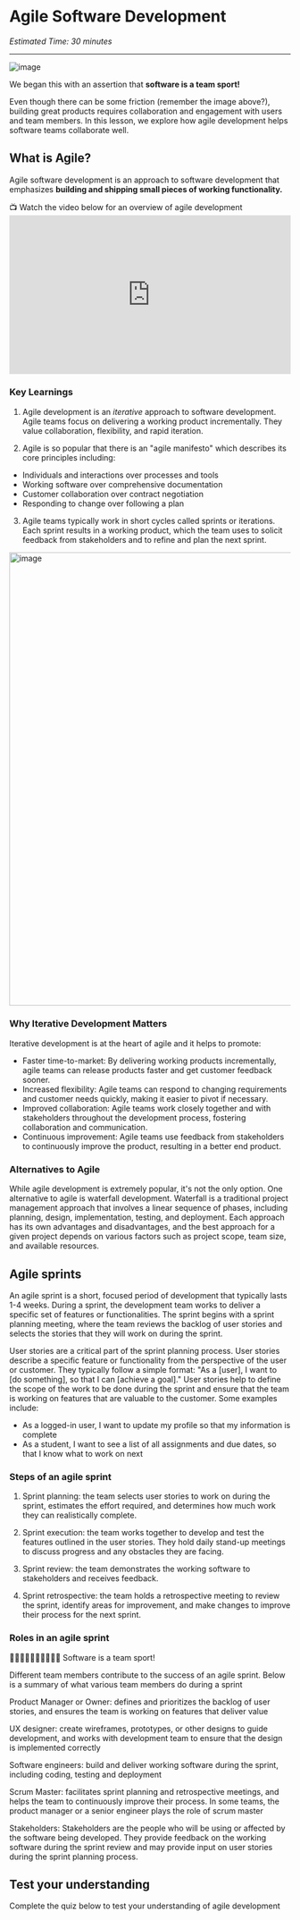 # Agile Software Development

*Estimated Time: 30 minutes*

---

![image](https://user-images.githubusercontent.com/1774663/222887198-8e954ab9-1953-46eb-8804-e5c7672bcd7e.png)

We began this with an assertion that **software is a team sport!** 

Even though there can be some friction (remember the image above?), building great products requires collaboration and engagement with users and team members. In this lesson, we explore how agile development helps software teams collaborate well. 

## What is Agile?

Agile software development is an approach to software development that emphasizes **building and shipping small pieces of working functionality.** 

<aside>
  📺 Watch the video below for an overview of agile development
 </aside>
<div style="position: relative; padding-bottom: 56.25%; height: 0;">
  <iframe width="560" height="315" src="https://www.youtube.com/embed/GzzkpAOxHXs" title="YouTube video player" frameborder="0" allow="accelerometer; autoplay; clipboard-write; encrypted-media; gyroscope; picture-in-picture; web-share" allowfullscreen style="position: absolute; top: 0; left: 0; width: 100%; height: 100%;"
></iframe>
</div>


### Key Learnings

1. Agile  development is an _iterative_ approach to software development. Agile teams focus on delivering a working product incrementally. They value collaboration, flexibility, and rapid iteration. 

2. Agile is so popular that there is an "agile manifesto" which describes its core principles including:

- Individuals and interactions over processes and tools
- Working software over comprehensive documentation
- Customer collaboration over contract negotiation
- Responding to change over following a plan

3. Agile teams typically work in short cycles called sprints or iterations. Each sprint results in a working product, which the team uses to solicit feedback from stakeholders and to refine and plan the next sprint.

<img width="811" alt="image" src="https://user-images.githubusercontent.com/1774663/221367298-d9268e7a-d6ca-4e9d-b417-41076cf65aa4.png">


### Why Iterative Development Matters

Iterative development is at the heart of agile and it helps to promote:

- Faster time-to-market: By delivering working products incrementally, agile teams can release products faster and get customer feedback sooner.
- Increased flexibility: Agile teams can respond to changing requirements and customer needs quickly, making it easier to pivot if necessary.
- Improved collaboration: Agile teams work closely together and with stakeholders throughout the development process, fostering collaboration and communication.
- Continuous improvement: Agile teams use feedback from stakeholders to continuously improve the product, resulting in a better end product.

### Alternatives to Agile

While agile development is extremely popular, it's not the only option. One alternative to agile is waterfall development. Waterfall is a traditional project management approach that involves a linear sequence of phases, including planning, design, implementation, testing, and deployment. Each approach has its own advantages and disadvantages, and the best approach for a given project depends on various factors such as project scope, team size, and available resources.

## Agile sprints
An agile sprint is a short, focused period of development that typically lasts 1-4 weeks. During a sprint, the development team works to deliver a specific set of features or functionalities. The sprint begins with a sprint planning meeting, where the team reviews the backlog of user stories and selects the stories that they will work on during the sprint.

User stories are a critical part of the sprint planning process. User stories describe a specific feature or functionality from the perspective of the user or customer. They typically follow a simple format: "As a [user], I want to [do something], so that I can [achieve a goal]." User stories help to define the scope of the work to be done during the sprint and ensure that the team is working on features that are valuable to the customer. Some examples include:
- As a logged-in user, I want to update my profile so that my information is complete
- As a student, I want to see a list of all assignments and due dates, so that I know what to work on next

### Steps of an agile sprint
1. Sprint planning: the team selects user stories to work on during the sprint, estimates the effort required, and determines how much work they can realistically complete.

2. Sprint execution: the team works together to develop and test the features outlined in the user stories. They hold daily stand-up meetings to discuss progress and any obstacles they are facing.

3. Sprint review: the team demonstrates the working software to stakeholders and receives feedback.

4. Sprint retrospective: the team holds a retrospective meeting to review the sprint, identify areas for improvement, and make changes to improve their process for the next sprint.

### Roles in an agile sprint

<aside> 🧑🏿‍🤝‍🧑🏽🧑🏿‍🤝‍🧑🏽 Software is a team sport!
  </aside>
  
 Different team members contribute to the success of an agile sprint. Below is a summary of what various team members do during a sprint
  
  Product Manager or Owner: defines and prioritizes the backlog of user stories, and ensures the team is working on features that deliver value
  
  UX designer: create wireframes, prototypes, or other designs to guide development, and works with development team to ensure that the design is implemented correctly 

Software engineers: build and deliver working software during the sprint, including coding, testing and deployment

Scrum Master: facilitates sprint planning and retrospective meetings, and helps the team to continuously improve their process. In some teams, the product manager or a senior engineer plays the role of scrum master

Stakeholders: Stakeholders are the people who will be using or affected by the software being developed. They provide feedback on the working software during the sprint review and may provide input on user stories during the sprint planning process.

## Test your understanding

Complete the quiz below to test your understanding of agile development

<div data-tf-widget="RD8zNJB0" data-tf-opacity="100" data-tf-iframe-props="title=Agile development quiz" data-tf-transitive-search-params data-tf-medium="snippet" style="width:100%;height:500px;"></div><script src="//embed.typeform.com/next/embed.js"></script>


